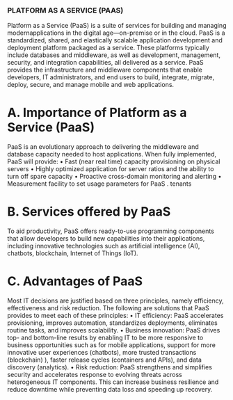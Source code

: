 ### PLATFORM AS A SERVICE (PAAS)
Platform as a Service (PaaS) is a suite of services for building and managing modernapplications in the digital age—on-premise or in the cloud. PaaS is a standardized, shared, and elastically scalable application development and deployment platform packaged as a service. These platforms typically include databases and middleware, as well as development, management, security, and integration capabilities, all delivered as a service. PaaS provides the infrastructure and middleware components that enable developers, IT administrators, and end users to build, integrate, migrate, deploy, secure, and manage mobile and web applications.

# A. Importance of Platform as a Service (PaaS)
PaaS is an evolutionary approach to delivering the middleware and database capacity needed to host applications. When fully implemented, PaaS will provide:
• Fast (near real time) capacity provisioning on physical servers
• Highly optimized application for server ratios and the ability to turn off spare capacity
• Proactive cross-domain monitoring and alerting
• Measurement facility to set usage parameters for PaaS . tenants

# B. Services offered by PaaS
To aid productivity, PaaS offers ready-to-use programming components that allow developers to build new capabilities into their applications, including innovative technologies such as artificial intelligence (AI), chatbots, blockchain, Internet of Things (IoT).

# C. Advantages of PaaS
Most IT decisions are justified based on three principles, namely efficiency, effectiveness and risk reduction. The following are solutions that PaaS provides to meet each of these principles:
• IT efficiency: PaaS accelerates provisioning, improves automation, standardizes deployments, eliminates routine tasks, and improves scalability.
• Business innovation: PaaS drives top- and bottom-line results by enabling IT to be more responsive to business opportunities such as for mobile applications, support for more innovative user experiences (chatbots), more trusted transactions (blockchain) ), faster release cycles (containers and APIs), and data discovery (analytics).
• Risk reduction: PaaS strengthens and simplifies security and accelerates response to evolving threats across heterogeneous IT components. This can increase business resilience and reduce downtime while preventing data loss and speeding up recovery.